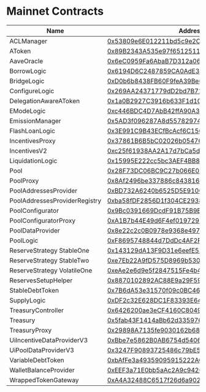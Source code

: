 # Mainnet Contracts

| Name                          | Address                                                                                                                                             |
| ----------------------------- | --------------------------------------------------------------------------------------------------------------------------------------------------- |
| ACLManager                    | [0x53809e6E012211bd5c9e2C95349382A6E29a7bB8](https://explorer.mainnet.bitfinity.network/address/0x53809e6E012211bd5c9e2C95349382A6E29a7bB8)         |
| AToken                        | [0x89B2343A535e97f651251184E94a68B998cB1F8b](https://explorer.mainnet.bitfinity.network/address/0x89B2343A535e97f651251184E94a68B998cB1F8b)         |
| AaveOracle                    | [0x6eC0959Fa6AbaB7D312a061cb6b55329f47AA707](https://explorer.mainnet.bitfinity.network/address/0x89B2343A535e97f651251184E94a68B998cB1F8b)         |
| BorrowLogic                   | [0x6194D6C2487859CA0AdE35c72a8b22A95fb18CEC](https://explorer.mainnet.bitfinity.network/address/0x6194D6C2487859CA0AdE35c72a8b22A95fb18CEC)         |
| BridgeLogic                   | [0xD0b6b8438FB60F9feA39Be600ae2285Fb3C72EB](https://explorer.mainnet.bitfinity.network/address/0xD0b6b8438FB60F9feA39Be600ae2285Fb3C72EBa)          |
| ConfigureLogic                | [0x269AA24371779dD2bd7B719eeba7535Ec8F11Add](https://explorer.mainnet.bitfinity.network/address/0x269AA24371779dD2bd7B719eeba7535Ec8F11Add)         |
| DelegationAwareAToken         | [0x1a0B2927C3916b633F1d10b4B92d2716062C93f8](https://explorer.mainnet.bitfinity.network/address/0x1a0B2927C3916b633F1d10b4B92d2716062C93f8)         |
| EModeLogic                    | [0xc446BDC4D7AbB42ffA90A31FdcD063b267dAd07f](https://explorer.mainnet.bitfinity.network/address/0xc446BDC4D7AbB42ffA90A31FdcD063b267dAd07f)         |
| EmissionManager               | [0x5AD3f096287A8d557829745cA975A89a5e87dbD5](https://explorer.mainnet.bitfinity.network/address/0x5AD3f096287A8d557829745cA975A89a5e87dbD5)         |
| FlashLoanLogic                | [0x3E991C9B43ECfBcAcf6C15695E1A3A97B74C6a8a](https://explorer.mainnet.bitfinity.network/address/0x3E991C9B43ECfBcAcf6C15695E1A3A97B74C6a8a)         |
| IncentivesProxy               | [0x37861B6B5bC02026b05476d527a92B72116C12b5](https://explorer.mainnet.bitfinity.network/address/0x37861B6B5bC02026b05476d527a92B72116C12b5)         |
| IncentivesV2                  | [0xc25f61938AA2A17d7bCa5d0439D341Dc923d9886](https://explorer.mainnet.bitfinity.network/address/0xc25f61938AA2A17d7bCa5d0439D341Dc923d9886)         |
| LiquidationLogic              | [0x15995E222cc5bc3AEF4BB8DdA7460fa6193076BE](https://explorer.mainnet.bitfinity.network/address/0x15995E222cc5bc3AEF4BB8DdA7460fa6193076BE)         |
| Pool                          | [0x28F73DC06BC9C27b066E0bbEC1DCAA2a8500dcC7](https://explorer.mainnet.bitfinity.network/address/0x28F73DC06BC9C27b066E0bbEC1DCAA2a8500dcC7)         |
| PoolProxy                     | [0x8Af2496be337886c843816d969bD3F2a7A8c2d3E](https://explorer.mainnet.bitfinity.network/address/0x8Af2496be337886c843816d969bD3F2a7A8c2d3E?tab=txs) |
| PoolAddressesProvider         | [0xBD732A6240b6525D5E91001984ba47e8B8C89305](https://explorer.mainnet.bitfinity.network/address/0xBD732A6240b6525D5E91001984ba47e8B8C89305)         |
| PoolAddressesProviderRegistry | [0xba58fDF2856D1f304CE293824351C67E1B850F02](https://explorer.mainnet.bitfinity.network/address/0xba58fDF2856D1f304CE293824351C67E1B850F02)         |
| PoolConfigurator              | [0x9Bc0391669DcdF91B75B9E36b6Faa10C584243E0](https://explorer.mainnet.bitfinity.network/address/0x9Bc0391669DcdF91B75B9E36b6Faa10C584243E0)         |
| PoolConfiguratorProxy         | [0xA1B7b44E49d6F4ef019729d2d3Ade51Fc1433C91](https://explorer.mainnet.bitfinity.network/address/0xA1B7b44E49d6F4ef019729d2d3Ade51Fc1433C91)         |
| PoolDataProvider              | [0x8e22c2c0B0978e9368e49794535943DD96d6A915](https://explorer.mainnet.bitfinity.network/address/0x8e22c2c0B0978e9368e49794535943DD96d6A915)         |
| PoolLogic                     | [0xF8695748844d7DdDc4AF2F82F56b0d4378967664](https://explorer.mainnet.bitfinity.network/address/0xF8695748844d7DdDc4AF2F82F56b0d4378967664)         |
| ReserveStrategy StableOne     | [0x143129dA13F9D31e6eefE586e6Ab73b2cAb82a42](https://explorer.mainnet.bitfinity.network/address/0x143129dA13F9D31e6eefE586e6Ab73b2cAb82a42)         |
| ReserveStrategy StableTwo     | [0xe7Eb22A9fD575D8969b530f6b82F52c4ACdaF2AC](https://explorer.mainnet.bitfinity.network/address/0xe7Eb22A9fD575D8969b530f6b82F52c4ACdaF2AC)         |
| ReserveStrategy VolatileOne   | [0xeAe2e6d9e5f2847515Fe4b471DB96AfE82b6b9A5](https://explorer.mainnet.bitfinity.network/address/0xeAe2e6d9e5f2847515Fe4b471DB96AfE82b6b9A5)         |
| ReservesSetupHelper           | [0x8870102892AC88E9a29F59113e676e5012bEe04B](https://explorer.mainnet.bitfinity.network/address/0x8870102892AC88E9a29F59113e676e5012bEe04B)         |
| StableDebtToken               | [0x7B6dA53e31570f09c0BC468a4398Aa778B79A7d9](https://explorer.mainnet.bitfinity.network/address/0x7B6dA53e31570f09c0BC468a4398Aa778B79A7d9)         |
| SupplyLogic                   | [0xDF2c32E628DC1F83393E64d4295B5eF394954bBc](https://explorer.mainnet.bitfinity.network/address/0xDF2c32E628DC1F83393E64d4295B5eF394954bBc)         |
| TreasuryController            | [0x6426200ae3eCF4160C804969d577cB9D9972e3F8](https://explorer.mainnet.bitfinity.network/address/0x6426200ae3eCF4160C804969d577cB9D9972e3F8)         |
| Treasury                      | [0x5fab43F1414aBb62d33597687DF3e67Edf1C14a3](https://explorer.mainnet.bitfinity.network/address/0x5fab43F1414aBb62d33597687DF3e67Edf1C14a3)         |
| TreasuryProxy                 | [0x29898A7135fe9030162b685FdE58A41b48813Ea2](https://explorer.mainnet.bitfinity.network/address/0x29898A7135fe9030162b685FdE58A41b48813Ea2)         |
| UiIncentiveDataProviderV3     | [0xBbe7e5862B0AB6754d540676E9F47dA1a5326c10](https://explorer.mainnet.bitfinity.network/address/0xBbe7e5862B0AB6754d540676E9F47dA1a5326c10)         |
| UiPoolDataProviderV3          | [0x3247F90893725486c79bE53ABC6eFf3161d439a2](https://explorer.mainnet.bitfinity.network/address/0x3247F90893725486c79bE53ABC6eFf3161d439a2)         |
| VariableDebtToken             | [0xbAfFe3a49359095915222AC2FA089Eda5C73b744](https://explorer.mainnet.bitfinity.network/address/0xbAfFe3a49359095915222AC2FA089Eda5C73b744)         |
| WalletBalanceProvider         | [0xEEF3a71E0bb5aAc2A9c9420558780af1d4421660](https://explorer.mainnet.bitfinity.network/address/0xEEF3a71E0bb5aAc2A9c9420558780af1d4421660)         |
| WrappedTokenGateway           | [0xA4A32488C6517f26d6a902008C9bc43F3e96435f](https://explorer.mainnet.bitfinity.network/address/0xA4A32488C6517f26d6a902008C9bc43F3e96435f)         |
